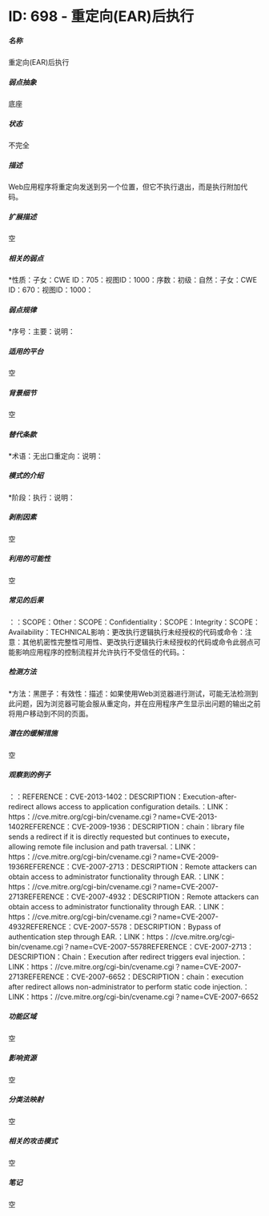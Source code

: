 # ID: 698 - 重定向(EAR)后执行
<h5>名称</h5>重定向(EAR)后执行
<h5>弱点抽象</h5>底座
<h5>状态</h5>不完全
<h5>描述</h5>Web应用程序将重定向发送到另一个位置，但它不执行退出，而是执行附加代码。
<h5>扩展描述</h5>空
<h5>相关的弱点</h5>*性质：子女：CWE ID：705：视图ID：1000：序数：初级：自然：子女：CWE ID：670：视图ID：1000：
<h5>弱点规律</h5>*序号：主要：说明：
<h5>适用的平台</h5>空
<h5>背景细节</h5>空
<h5>替代条款</h5>*术语：无出口重定向：说明：
<h5>模式的介绍</h5>*阶段：执行：说明：
<h5>剥削因素</h5>空
<h5>利用的可能性</h5>空
<h5>常见的后果</h5>：：SCOPE：Other：SCOPE：Confidentiality：SCOPE：Integrity：SCOPE：Availability：TECHNICAL影响：更改执行逻辑执行未经授权的代码或命令：注意：其他机密性完整性可用性、更改执行逻辑执行未经授权的代码或命令此弱点可能影响应用程序的控制流程并允许执行不受信任的代码。：
<h5>检测方法</h5>*方法：黑匣子：有效性：描述：如果使用Web浏览器进行测试，可能无法检测到此问题，因为浏览器可能会服从重定向，并在应用程序产生显示出问题的输出之前将用户移动到不同的页面。
<h5>潜在的缓解措施</h5>空
<h5>观察到的例子</h5>：：REFERENCE：CVE-2013-1402：DESCRIPTION：Execution-after-redirect allows access to application configuration details.：LINK：https：//cve.mitre.org/cgi-bin/cvename.cgi？name=CVE-2013-1402REFERENCE：CVE-2009-1936：DESCRIPTION：chain：library file sends a redirect if it is directly requested but continues to execute，allowing remote file inclusion and path traversal.：LINK：https：//cve.mitre.org/cgi-bin/cvename.cgi？name=CVE-2009-1936REFERENCE：CVE-2007-2713：DESCRIPTION：Remote attackers can obtain access to administrator functionality through EAR.：LINK：https：//cve.mitre.org/cgi-bin/cvename.cgi？name=CVE-2007-2713REFERENCE：CVE-2007-4932：DESCRIPTION：Remote attackers can obtain access to administrator functionality through EAR.：LINK：https：//cve.mitre.org/cgi-bin/cvename.cgi？name=CVE-2007-4932REFERENCE：CVE-2007-5578：DESCRIPTION：Bypass of authentication step through EAR.：LINK：https：//cve.mitre.org/cgi-bin/cvename.cgi？name=CVE-2007-5578REFERENCE：CVE-2007-2713：DESCRIPTION：Chain：Execution after redirect triggers eval injection.：LINK：https：//cve.mitre.org/cgi-bin/cvename.cgi？name=CVE-2007-2713REFERENCE：CVE-2007-6652：DESCRIPTION：chain：execution after redirect allows non-administrator to perform static code injection.：LINK：https：//cve.mitre.org/cgi-bin/cvename.cgi？name=CVE-2007-6652
<h5>功能区域</h5>空
<h5>影响资源</h5>空
<h5>分类法映射</h5>空
<h5>相关的攻击模式</h5>空
<h5>笔记</h5>空

